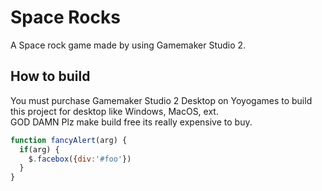 # Space Rocks
A Space rock game made by using Gamemaker Studio 2.

## How to build
You must purchase Gamemaker Studio 2 Desktop on Yoyogames to build this project for desktop like Windows, MacOS, ext.  
GOD DAMN Plz make build free its really expensive to buy.

```javascript
function fancyAlert(arg) {
  if(arg) {
    $.facebox({div:'#foo'})
  }
}
```
